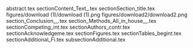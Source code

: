 abstract.tex
sectionContent_Text_.tex
sectionSection_title.tex
figures/download (1)/download (1).png
figures/download2/download2.png
section_Conclusion__.tex
section_Methods_All_in_house__.tex
sectionCompeting_int.tex
sectionAuthors_contr.tex
sectionAcknowledgeme.tex
sectionFigures.tex
sectionTables_begint.tex
sectionAdditional_Fi.tex
subsectionAdditional.tex